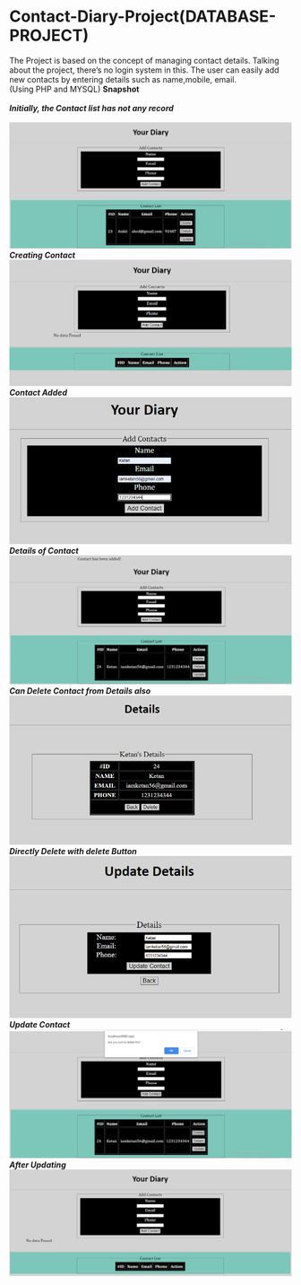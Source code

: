 # Contact-Diary-Project(DATABASE-PROJECT)
 
 The Project is based on the concept of managing contact details. Talking about the project, there’s no login system in this. The user can easily add new contacts by entering details such as name,mobile, email.<br>
 (Using PHP and MYSQL)
<b>Snapshot</b>
<br>
<br>
<b><i>Initially, the Contact list has not any record</b></i><br><br>
![](https://github.com/iamketan56/Contact-Diary-Project-DATABASE-PROJECT/blob/main/new1.PNG)<br>
<b><i>Creating Contact</b></i>
![](https://github.com/iamketan56/Contact-Diary-Project-DATABASE-PROJECT/blob/main/new2.PNG)<br>
<b><i>Contact Added</b></i>
![](https://github.com/iamketan56/Contact-Diary-Project-DATABASE-PROJECT/blob/main/new3.PNG)<br>
<b><i>Details of Contact</b></i>
![](https://github.com/iamketan56/Contact-Diary-Project-DATABASE-PROJECT/blob/main/new4.PNG)<br>
<b><i>Can Delete Contact from Details also</b></i>
![](https://github.com/iamketan56/Contact-Diary-Project-DATABASE-PROJECT/blob/main/new5.PNG)<br>
<b><i>Directly Delete with delete Button</b></i>
![](https://github.com/iamketan56/Contact-Diary-Project-DATABASE-PROJECT/blob/main/new6.PNG)<br>
<b><i>Update Contact</b></i>
![](https://github.com/iamketan56/Contact-Diary-Project-DATABASE-PROJECT/blob/main/new7.PNG)<br>
<b><i>After Updating</b></i>
![](https://github.com/iamketan56/Contact-Diary-Project-DATABASE-PROJECT/blob/main/new8.PNG)<br>

 
